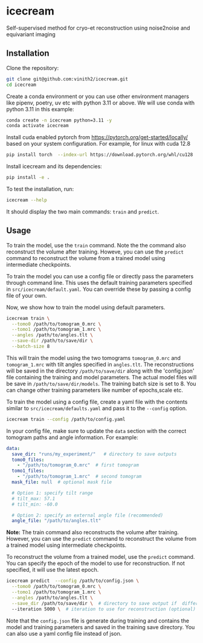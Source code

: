 # icecream
Self-supervised method for cryo-et reconstruction using noise2noise and equivariant imaging

## Installation

Clone the repository:

```bash
git clone git@github.com:vinith2/icecream.git
cd icecream
```

Create a conda environment or you can use other environment managers like pipenv, poetry, uv etc with python 3.11 or above. We will use conda
with python 3.11 in this example:

```bash
conda create -n icecream python=3.11 -y
conda activate icecream
```
Install cuda enabled pytorch from https://pytorch.org/get-started/locally/ based on your system configuration. For example, for linux with cuda 12.8

```bash
pip install torch  --index-url https://download.pytorch.org/whl/cu128
``` 

Install icecream and its dependencies:

```bash
pip install -e .
```
To test the installation, run:

```bash
icecream --help
```
It should display the two main commands: `train` and `predict`.



## Usage
To train the model, use the `train` command. Note the the command also reconstruct the volume after training. Howeve, you can use the `predict` command to reconstruct the volume from a trained model using intermediate checkpoints.


To train the model you can use a config file or directly pass the parameters through command line. This uses the default training parameters specified in `src/icecream/default.yaml`. You can override these by passing  a config file of your own. 

Now, we show how to train the model using default parameters. 

```bash
icecream train \
  --tomo0 /path/to/tomogram_0.mrc \
  --tomo1 /path/to/tomogram_1.mrc \
  --angles /path/to/angles.tlt \
  --save-dir /path/to/save/dir \
  --batch-size 8
```

This will train the model using the two tomograms `tomogram_0.mrc` and `tomogram_1.mrc` with tilt angles specified in `angles.tlt`. The reconstructions will be saved in the directory `/path/to/save/dir` along with the 'config.json' file containing the training and model parameters. The actual model files will be save in `/path/to/save/dir/models`. The training batch size is set to 8. You can change other training parameters like number of epochs,scale etc. 


To train the model using a config file, create a yaml file with the contents similar to `src/icecream/defaults.yaml` and pass it to the `--config` option. 
```bash
icecream train --config /path/to/config.yaml
```

In your config file, make sure to update the  `data` section with the correct tomogram paths and angle information. For example:

```yaml
data:
  save_dir: "runs/my_experiment/"   # directory to save outputs
  tomo0_files: 
    - "/path/to/tomogram_0.mrc"  # first tomogram
  tomo1_files: 
    - "/path/to/tomogram_1.mrc"  # second tomogram
  mask_file: null  # optional mask file

  # Option 1: specify tilt range
  # tilt_max: 57.1
  # tilt_min: -60.0

  # Option 2: specify an external angle file (recommended)
  angle_file: "/path/to/angles.tlt"
```

**Note:** The train command also reconstructs the volume after training. However, you can use the `predict` command to reconstruct the volume from a trained model using intermediate checkpoints.


To reconstruct the volume from a trained model, use the `predict` command. You can specify the epoch of the model to use for reconstruction. If not specified, it will use the latest epoch.

```bash
icecream predict  --config /path/to/config.json \
  --tomo0 /path/to/tomogram_0.mrc \
  --tomo1 /path/to/tomogram_1.mrc \
  --angles /path/to/angles.tlt \
  --save_dir /path/to/save/dir \  # directory to save output if  different from training (optional)
  --iteration 5000 \  # iteration to use for reconstruction (optional)
```
Note that the `config.json` file is generate during training and contains the model and training parameters and saved in the training save directory. You can also use a yaml config file instead of json. 
